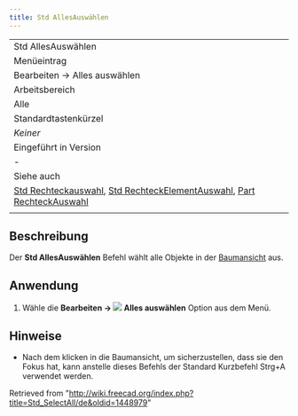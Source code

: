 ```yaml
---
title: Std AllesAuswählen
---
```


|                                                                                                                                                                                                                                 |
| ------------------------------------------------------------------------------------------------------------------------------------------------------------------------------------------------------------------------------- |
| Std AllesAuswählen                                                                                                                                                                                                              |
| Menüeintrag                                                                                                                                                                                                                     |
| Bearbeiten → Alles auswählen                                                                                                                                                                                                    |
| Arbeitsbereich                                                                                                                                                                                                                  |
| Alle                                                                                                                                                                                                                            |
| Standardtastenkürzel                                                                                                                                                                                                            |
| _Keiner_                                                                                                                                                                                                                        |
| Eingeführt in Version                                                                                                                                                                                                           |
| -                                                                                                                                                                                                                               |
| Siehe auch                                                                                                                                                                                                                      |
| [Std Rechteckauswahl](/Std_BoxSelection/de "Std BoxSelection/de"), [Std RechteckElementAuswahl](/Std_BoxElementSelection/de "Std BoxElementSelection/de"), [Part RechteckAuswahl](/Part_BoxSelection/de "Part BoxSelection/de") |
|                                                                                                                                                                                                                                 |

## Beschreibung

Der **Std AllesAuswählen** Befehl wählt alle Objekte in der [Baumansicht](/Tree_view/de "Tree view/de") aus.

## Anwendung

1. Wähle die **Bearbeiten → ![](/images/Std_SelectAll.svg) Alles auswählen** Option aus dem Menü.

## Hinweise

- Nach dem klicken in die Baumansicht, um sicherzustellen, dass sie den Fokus hat, kann anstelle dieses Befehls der Standard Kurzbefehl Strg+A verwendet werden.

Retrieved from "<http://wiki.freecad.org/index.php?title=Std_SelectAll/de&oldid=1448979>"
